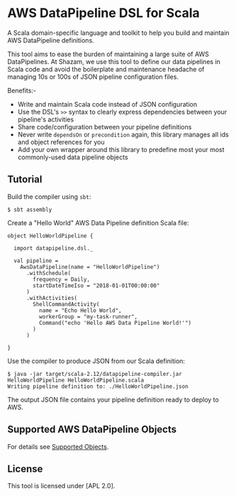 # AWS DataPipeline DSL for Scala

A Scala domain-specific language and toolkit to help you build and maintain AWS DataPipeline definitions. 

This tool aims to ease the burden of maintaining a large suite of AWS DataPipelines.  At Shazam, we use this tool to
define our data pipelines in Scala code and avoid the boilerplate and maintenance headache of managing 10s or 100s of
JSON pipeline configuration files. 

Benefits:-
- Write and maintain Scala code instead of JSON configuration
- Use the DSL's `>>` syntax to clearly express dependencies between your pipeline's activities
- Share code/configuration between your pipeline definitions
- Never write `dependsOn` or `precondition` again, this library manages all ids and object references for you
- Add your own wrapper around this library to predefine most your most commonly-used data pipeline objects

## Tutorial

Build the compiler using `sbt`:
```
$ sbt assembly
```

Create a "Hello World" AWS Data Pipeline definition Scala file:
```
object HelloWorldPipeline {

  import datapipeline.dsl._

  val pipeline =
    AwsDataPipeline(name = "HelloWorldPipeline")
      .withSchedule(
        frequency = Daily,
        startDateTimeIso = "2018-01-01T00:00:00"
      )
      .withActivities(
        ShellCommandActivity(
          name = "Echo Hello World",
          workerGroup = "my-task-runner",
          Command("echo 'Hello AWS Data Pipeline World!'")
        )
      )

}
```

Use the compiler to produce JSON from our Scala definition:

```
$ java -jar target/scala-2.12/datapipeline-compiler.jar HelloWorldPipeline HelloWorldPipeline.scala
Writing pipeline definition to: ./HelloWorldPipeline.json
``` 

The output JSON file contains your pipeline definition ready to deploy to AWS.

## Supported AWS DataPipeline Objects

For details see [Supported Objects](Supported%20Objects.md).

## License

This tool is licensed under [APL 2.0].